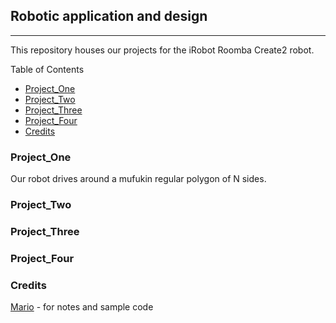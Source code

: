 ## Robotic application and design 
---
This repository houses our projects for the iRobot Roomba Create2 robot.

Table of Contents
* [Project_One](#Project_One)
* [Project_Two](#Project_Two)
* [Project_Three](#Project_Three)
* [Project_Four](#Project_Four)
* [Credits](#Credits)

### Project_One
Our robot drives around a mufukin regular polygon of N sides.

### Project_Two


### Project_Three


### Project_Four


### Credits
[Mario](https://sites.google.com/view/mariosx) - for notes and sample code
